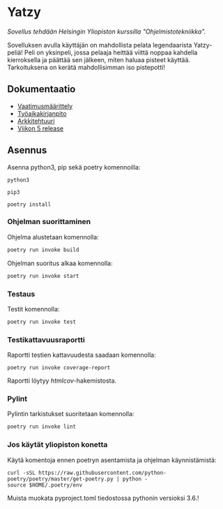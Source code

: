 # Yatzy

<i>Sovellus tehdään Helsingin Yliopiston kurssilla "Ohjelmistotekniikka".</i>

Sovelluksen avulla käyttäjän on mahdollista pelata legendaarista Yatzy-peliä! Peli on yksinpeli, jossa pelaaja heittää viittä noppaa kahdella kierroksella ja päättää sen jälkeen, miten haluaa pisteet käyttää. Tarkoituksena on kerätä mahdollisimman iso pistepotti!

## Dokumentaatio

- [Vaatimusmäärittely](./yatzy-app/dokumentaatio/vaatimusmaarittely.md)
- [Työaikakirjanpito](./yatzy-app/dokumentaatio/tyoaikakirjanpito.md)
- [Arkkitehtuuri](./yatzy-app/dokumentaatio/arkkitehtuuri.md)
- [Viikon 5 release](https://github.com/johyy/ot-harjoitustyo/releases)

## Asennus

Asenna python3, pip sekä poetry komennoilla:

```
python3
```
```
pip3
```
```
poetry install
```

### Ohjelman suorittaminen

Ohjelma alustetaan komennolla:

```bash
poetry run invoke build
```

Ohjelman suoritus alkaa komennolla:

```bash
poetry run invoke start
```

### Testaus

Testit komennolla:

```bash
poetry run invoke test
```

### Testikattavuusraportti

Raportti testien kattavuudesta saadaan komennolla:

```
poetry run invoke coverage-report
```
Raportti löytyy _htmlcov_-hakemistosta.

### Pylint

Pylintin tarkistukset suoritetaan komennolla:

```bash
poetry run invoke lint
```

### Jos käytät yliopiston konetta

Käytä komentoja ennen poetryn asentamista ja ohjelman käynnistämistä:
```
curl -sSL https://raw.githubusercontent.com/python-poetry/poetry/master/get-poetry.py | python -
source $HOME/.poetry/env
```
Muista muokata pyproject.toml tiedostossa pythonin versioksi 3.6.!
